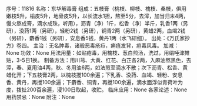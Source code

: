 序号：11816
名称：东华解毒膏
组成：五枝膏（桃枝、柳枝、槐枝、桑枝，俱用嫩枝5升，榆皮5升，地骨皮5升，以长流水1担，熬至5分，去滓，加当归末4两，慢火熬成膏，滴水成珠，听用），沥青（净）1斤，松香（净）半斤，乳香1两（另研），没药1两（另研），轻粉2钱（另研），铜青2两（另研），黄蜡2两，血竭2钱（另研），麝香1钱（另研），安息香5钱，黄丹1两（水飞研细）。
出处：《万氏家抄方》卷四。
主治：无名肿毒，诸般恶毒疮疖，痈疽发背，痘毒风毒。
加减：None
功效：None
用法用量：如贴疮毒，用槐枝、葱白煎汤，洗过，用绢唾津摊贴，3-5日1换。
制备方法：用川芎、大黄、红花、白芷各2两，入麻油熬黑色，去滓，春、夏用油4两，秋、冬用油6两，如法煎至滴水不散；次下沥青、松香、黄蜡化开；下五枝膏2两，以槐枝搅100余遍；下乳香、没药、血竭、轻粉、安息香、黄丹，再搅100余遍；下麝香、铜青，再搅100余遍，滴水面浮似青荷叶为度，拨扯200百余遍，浸100日取起，收贮。
临床应用：None
各家论述：None
用药禁忌：None
附注：None
